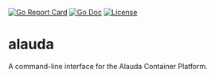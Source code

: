 [![Go Report Card](https://goreportcard.com/badge/github.com/alauda/alauda)](https://goreportcard.com/report/github.com/alauda/alauda)
[![Go Doc](https://img.shields.io/badge/godoc-reference-blue.svg?style=flat-square)](http://godoc.org/github.com/alauda/alauda)
[![License](https://img.shields.io/badge/License-Apache%202.0-blue.svg)](https://github.com/alauda/alauda/blob/master/LICENSE)

# alauda
A command-line interface for the Alauda Container Platform.
